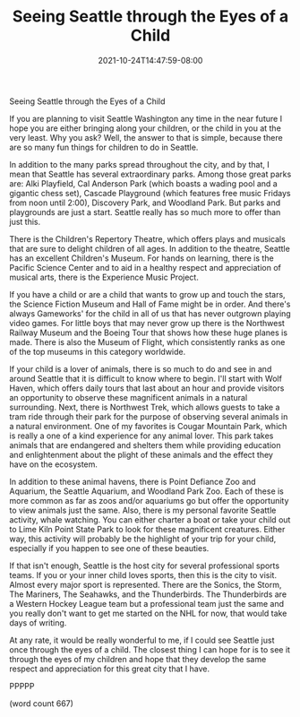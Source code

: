 ﻿---
title: "Seeing Seattle through the Eyes of a Child"
date: 2021-10-24T14:47:59-08:00
description: "Seattle Tips for Web Success"
featured_image: "/images/Seattle.jpg"
tags: ["Seattle"]
---

Seeing Seattle through the Eyes of a Child

If you are planning to visit Seattle Washington any time in the near future I hope you are either bringing along your children, or the child in you at the very least. Why you ask? Well, the answer to that is simple, because there are so many fun things for children to do in Seattle. 

In addition to the many parks spread throughout the city, and by that, I mean that Seattle has several extraordinary parks. Among those great parks are: Alki Playfield, Cal Anderson Park (which boasts a wading pool and a gigantic chess set), Cascade Playground (which features free music Fridays from noon until 2:00), Discovery Park, and Woodland Park. But parks and playgrounds are just a start. Seattle really has so much more to offer than just this.

There is the Children's Repertory Theatre, which offers plays and musicals that are sure to delight children of all ages. In addition to the theatre, Seattle has an excellent Children's Museum. For hands on learning, there is the Pacific Science Center and to aid in a healthy respect and appreciation of musical arts, there is the Experience Music Project. 

If you have a child or are a child that wants to grow up and touch the stars, the Science Fiction Museum and Hall of Fame might be in order. And there's always Gameworks' for the child in all of us that has never outgrown playing video games. For little boys that may never grow up there is the Northwest Railway Museum and the Boeing Tour that shows how these huge planes is made. There is also the Museum of Flight, which consistently ranks as one of the top museums in this category worldwide. 

If your child is a lover of animals, there is so much to do and see in and around Seattle that it is difficult to know where to begin. I'll start with Wolf Haven, which offers daily tours that last about an hour and provide visitors an opportunity to observe these magnificent animals in a natural surrounding. Next, there is Northwest Trek, which allows guests to take a tram ride through their park for the purpose of observing several animals in a natural environment. One of my favorites is Cougar Mountain Park, which is really a one of a kind experience for any animal lover. This park takes animals that are endangered and shelters them while providing education and enlightenment about the plight of these animals and the effect they have on the ecosystem. 

In addition to these animal havens, there is Point Defiance Zoo and Aquarium, the Seattle Aquarium, and Woodland Park Zoo. Each of these is more common as far as zoos and/or aquariums go but offer the opportunity to view animals just the same. Also, there is my personal favorite Seattle activity, whale watching. You can either charter a boat or take your child out to Lime Kiln Point State Park to look for these magnificent creatures. Either way, this activity will probably be the highlight of your trip for your child, especially if you happen to see one of these beauties. 

If that isn't enough, Seattle is the host city for several professional sports teams. If you or your inner child loves sports, then this is the city to visit. Almost every major sport is represented. There are the Sonics, the Storm, The Mariners, The Seahawks, and the Thunderbirds. The Thunderbirds are a Western Hockey League team but a professional team just the same and you really don't want to get me started on the NHL for now, that would take days of writing.

At any rate, it would be really wonderful to me, if I could see Seattle just once through the eyes of a child. The closest thing I can hope for is to see it through the eyes of my children and hope that they develop the same respect and appreciation for this great city that I have.

PPPPP

(word count 667)

